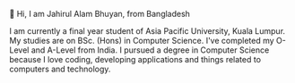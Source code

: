 👋 Hi, I am Jahirul Alam Bhuyan, from Bangladesh 

I am currently a final year student of Asia Pacific University, Kuala Lumpur. My studies are on BSc. (Hons) in Computer Science. I've completed my O-Level and A-Level from India. 
I pursued a degree in Computer Science because I love coding, developing applications and things related to computers and technology.

